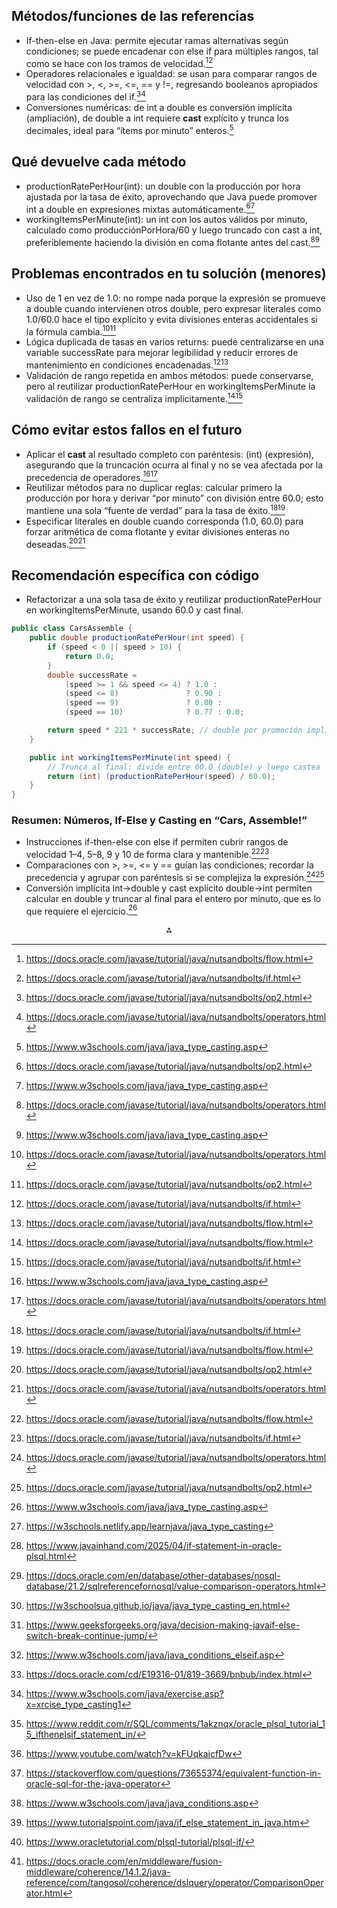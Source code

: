 ## Métodos/funciones de las referencias

- If-then-else en Java: permite ejecutar ramas alternativas según condiciones; se puede encadenar con else if para múltiples rangos, tal como se hace con los tramos de velocidad.[^4][^1]
- Operadores relacionales e igualdad: se usan para comparar rangos de velocidad con >, <, >=, <=, == y !=, regresando booleanos apropiados para las condiciones del if.[^5][^3]
- Conversiones numéricas: de int a double es conversión implícita (ampliación), de double a int requiere **cast** explícito y trunca los decimales, ideal para “ítems por minuto” enteros.[^2]


## Qué devuelve cada método

- productionRatePerHour(int): un double con la producción por hora ajustada por la tasa de éxito, aprovechando que Java puede promover int a double en expresiones mixtas automáticamente.[^5][^2]
- workingItemsPerMinute(int): un int con los autos válidos por minuto, calculado como producciónPorHora/60 y luego truncado con cast a int, preferiblemente haciendo la división en coma flotante antes del cast.[^3][^2]


## Problemas encontrados en tu solución (menores)

- Uso de 1 en vez de 1.0: no rompe nada porque la expresión se promueve a double cuando intervienen otros double, pero expresar literales como 1.0/60.0 hace el tipo explícito y evita divisiones enteras accidentales si la fórmula cambia.[^3][^5]
- Lógica duplicada de tasas en varios returns: puede centralizarse en una variable successRate para mejorar legibilidad y reducir errores de mantenimiento en condiciones encadenadas.[^1][^4]
- Validación de rango repetida en ambos métodos: puede conservarse, pero al reutilizar productionRatePerHour en workingItemsPerMinute la validación de rango se centraliza implícitamente.[^4][^1]


## Cómo evitar estos fallos en el futuro

- Aplicar el **cast** al resultado completo con paréntesis: (int) (expresión), asegurando que la truncación ocurra al final y no se vea afectada por la precedencia de operadores.[^2][^3]
- Reutilizar métodos para no duplicar reglas: calcular primero la producción por hora y derivar “por minuto” con división entre 60.0; esto mantiene una sola “fuente de verdad” para la tasa de éxito.[^1][^4]
- Especificar literales en double cuando corresponda (1.0, 60.0) para forzar aritmética de coma flotante y evitar divisiones enteras no deseadas.[^5][^3]


## Recomendación específica con código

- Refactorizar a una sola tasa de éxito y reutilizar productionRatePerHour en workingItemsPerMinute, usando 60.0 y cast final.

```java
public class CarsAssemble {
    public double productionRatePerHour(int speed) {
        if (speed < 0 || speed > 10) {
            return 0.0;
        }
        double successRate =
            (speed >= 1 && speed <= 4) ? 1.0 :
            (speed <= 8)               ? 0.90 :
            (speed == 9)               ? 0.80 :
            (speed == 10)              ? 0.77 : 0.0;

        return speed * 221 * successRate; // double por promoción implícita
    }

    public int workingItemsPerMinute(int speed) {
        // Trunca al final: divide entre 60.0 (double) y luego castea
        return (int) (productionRatePerHour(speed) / 60.0);
    }
}
```


### Resumen: Números, If-Else y Casting en “Cars, Assemble!”

- Instrucciones if-then-else con else if permiten cubrir rangos de velocidad 1–4, 5–8, 9 y 10 de forma clara y mantenible.[^4][^1]
- Comparaciones con >, >=, <= y == guían las condiciones; recordar la precedencia y agrupar con paréntesis si se complejiza la expresión.[^3][^5]
- Conversión implícita int→double y cast explícito double→int permiten calcular en double y truncar al final para el entero por minuto, que es lo que requiere el ejercicio.[^2]
<span style="display:none">[^10][^11][^12][^13][^14][^15][^16][^17][^18][^19][^20][^6][^7][^8][^9]</span>

<div style="text-align: center">⁂</div>

[^1]: https://docs.oracle.com/javase/tutorial/java/nutsandbolts/if.html

[^2]: https://www.w3schools.com/java/java_type_casting.asp

[^3]: https://docs.oracle.com/javase/tutorial/java/nutsandbolts/operators.html

[^4]: https://docs.oracle.com/javase/tutorial/java/nutsandbolts/flow.html

[^5]: https://docs.oracle.com/javase/tutorial/java/nutsandbolts/op2.html

[^6]: https://www.w3schools.com/java/java_conditions.asp

[^7]: https://www.tutorialspoint.com/java/if_else_statement_in_java.htm

[^8]: https://www.oracletutorial.com/plsql-tutorial/plsql-if/

[^9]: https://docs.oracle.com/en/middleware/fusion-middleware/coherence/14.1.2/java-reference/com/tangosol/coherence/dslquery/operator/ComparisonOperator.html

[^10]: https://w3schools.netlify.app/learnjava/java_type_casting

[^11]: https://www.javainhand.com/2025/04/if-statement-in-oracle-plsql.html

[^12]: https://docs.oracle.com/en/database/other-databases/nosql-database/21.2/sqlreferencefornosql/value-comparison-operators.html

[^13]: https://w3schoolsua.github.io/java/java_type_casting_en.html

[^14]: https://www.geeksforgeeks.org/java/decision-making-javaif-else-switch-break-continue-jump/

[^15]: https://www.w3schools.com/java/java_conditions_elseif.asp

[^16]: https://docs.oracle.com/cd/E19316-01/819-3669/bnbub/index.html

[^17]: https://www.w3schools.com/java/exercise.asp?x=xrcise_type_casting1

[^18]: https://www.reddit.com/r/SQL/comments/1akznqx/oracle_plsql_tutorial_15_ifthenelsif_statement_in/

[^19]: https://www.youtube.com/watch?v=kFUqkaicfDw

[^20]: https://stackoverflow.com/questions/73655374/equivalent-function-in-oracle-sql-for-the-java-operator

